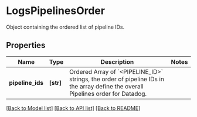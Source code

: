 # LogsPipelinesOrder

Object containing the ordered list of pipeline IDs.

## Properties

| Name             | Type      | Description                                                                                                                                      | Notes |
| ---------------- | --------- | ------------------------------------------------------------------------------------------------------------------------------------------------ | ----- |
| **pipeline_ids** | **[str]** | Ordered Array of &#x60;&lt;PIPELINE_ID&gt;&#x60; strings, the order of pipeline IDs in the array define the overall Pipelines order for Datadog. |

[[Back to Model list]](README.md#documentation-for-models) [[Back to API list]](README.md#documentation-for-api-endpoints) [[Back to README]](README.md)
